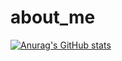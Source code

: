 # about_me

[![Anurag's GitHub stats](https://github-readme-stats.vercel.app/api?username=vitaliy-anatolievych&show_icons=true&theme=radical)](https://github.com/vitaliy-anatolievych/github-readme-stats)
